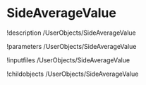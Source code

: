 <!-- MOOSE Documentation Stub: Remove this when content is added. -->

# SideAverageValue
!description /UserObjects/SideAverageValue

!parameters /UserObjects/SideAverageValue

!inputfiles /UserObjects/SideAverageValue

!childobjects /UserObjects/SideAverageValue
